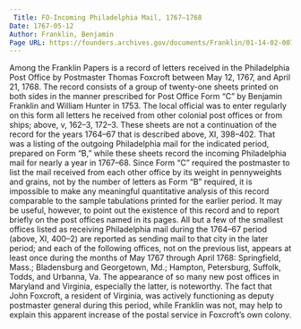 ```yaml
---
 Title: FO-Incoming Philadelphia Mail, 1767–1768
Date: 1767-05-12
Author: Franklin, Benjamin
Page URL: https://founders.archives.gov/documents/Franklin/01-14-02-0078
---
```


Among the Franklin Papers is a record of letters received in the Philadelphia Post Office by Postmaster Thomas Foxcroft between May 12, 1767, and April 21, 1768. The record consists of a group of twenty-one sheets printed on both sides in the manner prescribed for Post Office Form “C” by Benjamin Franklin and William Hunter in 1753. The local official was to enter regularly on this form all letters he received from other colonial post offices or from ships; above, v, 162–3, 172–3.
These sheets are not a continuation of the record for the years 1764–67 that is described above, XI, 398–402. That was a listing of the outgoing Philadelphia mail for the indicated period, prepared on Form “B,” while these sheets record the incoming Philadelphia mail for nearly a year in 1767–68. Since Form “C” required the postmaster to list the mail received from each other office by its weight in pennyweights and grains, not by the number of letters as Form “B” required, it is impossible to make any meaningful quantitative analysis of this record comparable to the sample tabulations printed for the earlier period. It may be useful, however, to point out the existence of this record and to report briefly on the post offices named in its pages. All but a few of the smallest offices listed as receiving Philadelphia mail during the 1764–67 period (above, XI, 400–2) are reported as sending mail to that city in the later period; and each of the following offices, not on the previous list, appears at least once during the months of May 1767 through April 1768: Springfield, Mass.; Bladensburg and Georgetown, Md.; Hampton, Petersburg, Suffolk, Todds, and Urbanna, Va. The appearance of so many new post offices in Maryland and Virginia, especially the latter, is noteworthy. The fact that John Foxcroft, a resident of Virginia, was actively functioning as deputy postmaster general during this period, while Franklin was not, may help to explain this apparent increase of the postal service in Foxcroft’s own colony.

